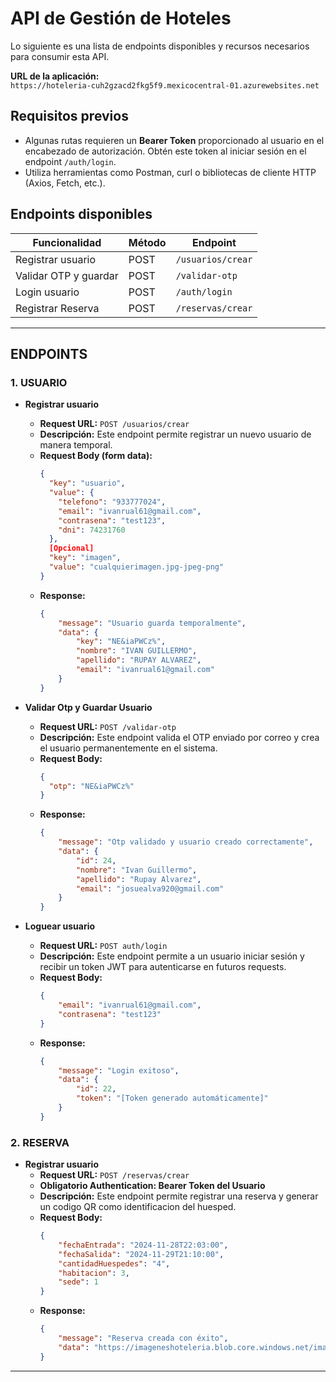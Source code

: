 # API de Gestión de Hoteles

Lo siguiente es una lista de endpoints disponibles y recursos necesarios para consumir esta API.

**URL de la aplicación:**  
`https://hoteleria-cuh2gzacd2fkg5f9.mexicocentral-01.azurewebsites.net`

## Requisitos previos

- Algunas rutas requieren un **Bearer Token** proporcionado al usuario en el encabezado de autorización. Obtén este token al iniciar sesión en el endpoint `/auth/login`.
- Utiliza herramientas como Postman, curl o bibliotecas de cliente HTTP (Axios, Fetch, etc.).

## Endpoints disponibles

| Funcionalidad            | Método | Endpoint           |
|--------------------------|--------|--------------------|
| Registrar usuario        | POST   | `/usuarios/crear`  |
| Validar OTP y guardar    | POST   | `/validar-otp`     |
| Login usuario            | POST   | `/auth/login`      |
| Registrar Reserva        | POST   | `/reservas/crear`      |

---

## ENDPOINTS

### 1. USUARIO

- **Registrar usuario**
  - **Request URL:** `POST /usuarios/crear`
  - **Descripción:** Este endpoint permite registrar un nuevo usuario de manera temporal.
  - **Request Body (form data):**
    ```json
    {
      "key": "usuario",
      "value": {
        "telefono": "933777024",
        "email": "ivanrual61@gmail.com",
        "contrasena": "test123",
        "dni": 74231760
      },
      [Opcional]
      "key": "imagen",
      "value": "cualquierimagen.jpg-jpeg-png"
    }
    ```
  - **Response:**
    ```json
    {
        "message": "Usuario guarda temporalmente",
        "data": {
            "key": "NE&iaPWCz%",
            "nombre": "IVAN GUILLERMO",
            "apellido": "RUPAY ALVAREZ",
            "email": "ivanrual61@gmail.com"
        }
    }
    ```

- **Validar Otp y Guardar Usuario**
  - **Request URL:** `POST /validar-otp`
  - **Descripción:** Este endpoint valida el OTP enviado por correo y crea el usuario permanentemente en el sistema.
  - **Request Body:**
    ```json
    {
      "otp": "NE&iaPWCz%"
    }
    ```
  - **Response:**
    ```json
    {
        "message": "Otp validado y usuario creado correctamente",
        "data": {
            "id": 24,
            "nombre": "Ivan Guillermo",
            "apellido": "Rupay Alvarez",
            "email": "josuealva920@gmail.com"
        }
    }
    ```

- **Loguear usuario**
  - **Request URL:** `POST auth/login`
  - **Descripción:** Este endpoint permite a un usuario iniciar sesión y recibir un token JWT para autenticarse en futuros requests.
  - **Request Body:**
    ```json
    {
        "email": "ivanrual61@gmail.com",
        "contrasena": "test123"
    }
    ```
  - **Response:**
    ```json
    {
        "message": "Login exitoso",
        "data": {
            "id": 22,
            "token": "[Token generado automáticamente]"
        }
    }
    ```
### 2. RESERVA 

- **Registrar usuario**
  - **Request URL:** `POST /reservas/crear`
  - **Obligatorio Authentication: Bearer Token del Usuario**
  - **Descripción:** Este endpoint permite registrar una reserva y generar un codigo QR como identificacion del huesped.
  - **Request Body:**
    ```json
    {
        "fechaEntrada": "2024-11-28T22:03:00",
        "fechaSalida": "2024-11-29T21:10:00",
        "cantidadHuespedes": "4",
        "habitacion": 3,
        "sede": 1
    }
    ```
  - **Response:**
    ```json
    {
        "message": "Reserva creada con éxito",
        "data": "https://imageneshoteleria.blob.core.windows.net/imagenes-usuarios/codQR_2024-11-28T13%3A34%3A11.305075100_R911440.png"
    }
    ```
---
